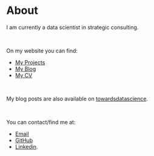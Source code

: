 # About

I am currently a data scientist in strategic consulting.

<br>

On my website you can find:
- <a class="link" href="{{ site.url }}/projects">My Projects</a>
- <a class="link" href="{{ site.url }}">My Blog</a>
- <a class="link" href="{{ site.url }}/cv">My CV</a>

<br>

My blog posts are also available on [towardsdatascience](https://towardsdatascience.com/@henriwoodcock).

<br>

You can contact/find me at:
- [Email](mailto:henriwoodcock@gmail.com)
- [GitHub](https://github.com/henriwoodcock)
- [Linkedin](https://www.linkedin.com/in/henri-woodcock-682338155/).
